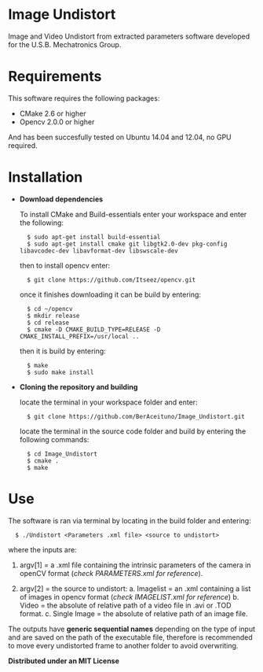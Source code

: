 # Image Undistort
Image and Video Undistort from extracted parameters software developed for the U.S.B. Mechatronics Group.

# Requirements

This software requires the following packages:

- CMake 2.6 or higher
- Opencv 2.0.0 or higher

And has been succesfully tested on Ubuntu 14.04 and 12.04, no GPU required.

# Installation

* **Download dependencies**

  To install CMake and Build-essentials enter your workspace and enter the following:
  
  ```
    $ sudo apt-get install build-essential
    $ sudo apt-get install cmake git libgtk2.0-dev pkg-config libavcodec-dev libavformat-dev libswscale-dev
  ```
  
  then to install opencv enter:
  
  ```
    $ git clone https://github.com/Itseez/opencv.git
  ```
  
  once it finishes downloading it can be build by entering:
  
  ```
    $ cd ~/opencv
    $ mkdir release
    $ cd release
    $ cmake -D CMAKE_BUILD_TYPE=RELEASE -D CMAKE_INSTALL_PREFIX=/usr/local ..
  ```  
    
  then it is build by entering:
  
  ```
    $ make
    $ sudo make install
  ```

* **Cloning the repository and building**

  locate the terminal in your workspace folder and enter:
  
  ```
    $ git clone https://github.com/BerAceituno/Image_Undistort.git
  ```
  
  locate the terminal in the source code folder and build by entering the following commands:
  
  ```
    $ cd Image_Undistort
    $ cmake . 
    $ make
  ```

# Use

The software is ran via terminal by locating in the build folder and entering:

```
  $ ./Undistort <Parameters .xml file> <source to undistort>
```

where the inputs are:

  1. argv[1] = a .xml file containing the intrinsic parameters of the camera in openCV format (*check PARAMETERS.xml for reference*).
  
  2. argv[2] = the source to undistort:
        a.  Imagelist     =  an .xml containing a list of images in opencv format (*check IMAGELIST.xml for reference*)
        b.  Video         =  the absolute of relative path of a video file in .avi or .TOD format.
        c.  Single Image  =  the absolute of relative path of an image file.

The outputs have **generic sequential names** depending on the type of input and are saved on the path of the executable file, therefore is recommended to move every undistorted frame to another folder to avoid overwriting.

**Distributed under an MIT License**
